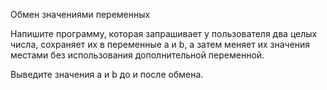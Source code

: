 Обмен значениями переменных

Напишите программу, которая запрашивает у пользователя два целых числа, сохраняет их в переменные a и b, а затем меняет их значения местами без использования дополнительной переменной. 

Выведите значения a и b до и после обмена.